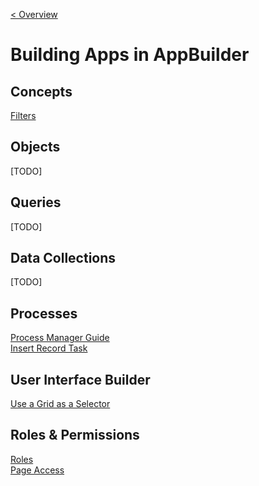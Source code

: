 [< Overview](../README.md)

# Building Apps in AppBuilder

## Concepts

[Filters](concepts/filters/Filters.md)

## Objects

[TODO]

## Queries

[TODO]

## Data Collections

[TODO]

## Processes

[Process Manager Guide](processes/pmGuide/ProcessManager.md)\
[Insert Record Task](processes/insertRecordTask/InsertRecordTask.md)

## User Interface Builder

[Use a Grid as a Selector](uiBuilder/gridSelector/GridSelector.md)

## Roles & Permissions

[Roles](permissions/roles/Roles.md)\
[Page Access](permissions/pageAccess/PageAccess.md)
